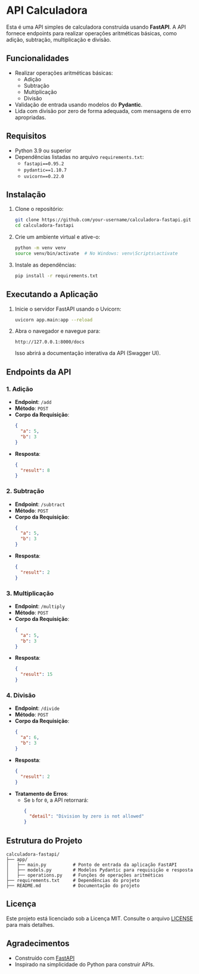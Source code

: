 # API Calculadora

Esta é uma API simples de calculadora construída usando **FastAPI**. A API fornece endpoints para realizar operações aritméticas básicas, como adição, subtração, multiplicação e divisão.

## Funcionalidades

- Realizar operações aritméticas básicas:
  - Adição
  - Subtração
  - Multiplicação
  - Divisão
- Validação de entrada usando modelos do **Pydantic**.
- Lida com divisão por zero de forma adequada, com mensagens de erro apropriadas.

## Requisitos

- Python 3.9 ou superior
- Dependências listadas no arquivo `requirements.txt`:
  - `fastapi==0.95.2`
  - `pydantic==1.10.7`
  - `uvicorn==0.22.0`

## Instalação

1. Clone o repositório:
   ```bash
   git clone https://github.com/your-username/calculadora-fastapi.git
   cd calculadora-fastapi
   ```

2. Crie um ambiente virtual e ative-o:
   ```bash
   python -m venv venv
   source venv/bin/activate  # No Windows: venv\Scripts\activate
   ```

3. Instale as dependências:
   ```bash
   pip install -r requirements.txt
   ```

## Executando a Aplicação

1. Inicie o servidor FastAPI usando o Uvicorn:
   ```bash
   uvicorn app.main:app --reload
   ```

2. Abra o navegador e navegue para:
   ```
   http://127.0.0.1:8000/docs
   ```
   Isso abrirá a documentação interativa da API (Swagger UI).

## Endpoints da API

### 1. **Adição**
   - **Endpoint**: `/add`
   - **Método**: `POST`
   - **Corpo da Requisição**:
     ```json
     {
       "a": 5,
       "b": 3
     }
     ```
   - **Resposta**:
     ```json
     {
       "result": 8
     }
     ```

### 2. **Subtração**
   - **Endpoint**: `/subtract`
   - **Método**: `POST`
   - **Corpo da Requisição**:
     ```json
     {
       "a": 5,
       "b": 3
     }
     ```
   - **Resposta**:
     ```json
     {
       "result": 2
     }
     ```

### 3. **Multiplicação**
   - **Endpoint**: `/multiply`
   - **Método**: `POST`
   - **Corpo da Requisição**:
     ```json
     {
       "a": 5,
       "b": 3
     }
     ```
   - **Resposta**:
     ```json
     {
       "result": 15
     }
     ```

### 4. **Divisão**
   - **Endpoint**: `/divide`
   - **Método**: `POST`
   - **Corpo da Requisição**:
     ```json
     {
       "a": 6,
       "b": 3
     }
     ```
   - **Resposta**:
     ```json
     {
       "result": 2
     }
     ```
   - **Tratamento de Erros**:
     - Se `b` for `0`, a API retornará:
       ```json
       {
         "detail": "Division by zero is not allowed"
       }
       ```

## Estrutura do Projeto

```
calculadora-fastapi/
├── app/
│   ├── main.py          # Ponto de entrada da aplicação FastAPI
│   ├── models.py        # Modelos Pydantic para requisição e resposta
│   ├── operations.py    # Funções de operações aritméticas
├── requirements.txt     # Dependências do projeto
├── README.md            # Documentação do projeto
```

## Licença

Este projeto está licenciado sob a Licença MIT. Consulte o arquivo [LICENSE](../../LICENSE) para mais detalhes.

## Agradecimentos

- Construído com [FastAPI](https://fastapi.tiangolo.com/)
- Inspirado na simplicidade do Python para construir APIs.
